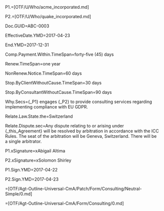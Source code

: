 P1.=[OTF/U/Who/acme_incorporated.md]

P2.=[OTF/U/Who/quake_incorporated.md]

Doc.GUID=ABC-0003

EffectiveDate.YMD=2017-04-23

End.YMD=2017-12-31

Comp.Payment.Within.TimeSpan=forty-five (45) days

Renew.TimeSpan=one year

NonRenew.Notice.TimeSpan=60 days

Stop.ByClientWithoutCause.TimeSpan=30 days

Stop.ByConsultantWithoutCause.TimeSpan=90 days

Why.Secs={_P1} engages {_P2} to provide consulting services regarding implementing compliance with EU GDPR.

Relate.Law.State.the=Switzerland

Relate.Dispute.sec=Any dispute relating to or arising under {_this_Agreement} will be resolved by arbitration in accordance with the ICC Rules.  The seat of the arbitration will be Geneva, Switzerland.  There will be a single arbitrator.

P1.xSignature=xAbigail Altima

P2.xSignature=xSolomon Shirley

P1.Sign.YMD=2017-04-22

P2.Sign.YMD=2017-04-23

=[OTF/Agt-Outline-Universal-CmA/Patch/Form/Consulting/Neutral-Simple/0.md]

=[OTF/Agt-Outline-Universal-CmA/Form/Consulting/0.md]
